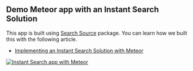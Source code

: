 ## Demo Meteor app with an Instant Search Solution

This app is built using [Search Source](https://github.com/meteorhacks/search-source) package. You can learn how we built this with the following article.

* [Implementing an Instant Search Solution with Meteor](https://meteorhacks.com/implementing-an-instant-search-solution-with-meteor.html)

[![Instant Search app with Meteor](https://cldup.com/XpEfqV6YQC.png)](https://github.com/meteorhacks-samples/meteor-instant-search-demo)
